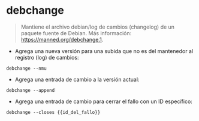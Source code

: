 # debchange

> Mantiene el archivo debian/log de cambios (changelog) de un paquete fuente de Debian.
> Más información: <https://manned.org/debchange.1>.

- Agrega una nueva versión para una subida que no es del mantenedor al registro (log) de cambios:

`debchange --nmu`

- Agrega una entrada de cambio a la versión actual:

`debchange --append`

- Agrega una entrada de cambio para cerrar el fallo con un ID específico:

`debchange --closes {{id_del_fallo}}`
